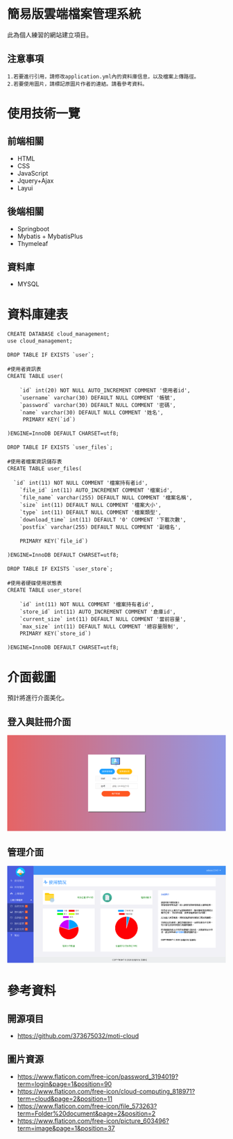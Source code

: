 # 簡易版雲端檔案管理系統
此為個人練習的網站建立項目。

注意事項
---
    
    1.若要進行引用，請修改application.yml內的資料庫信息，以及檔案上傳路徑。
    2.若要使用圖片，請標記原圖片作者的連結。請看參考資料。
    
# 使用技術一覽

前端相關
---
* HTML
* CSS
* JavaScript
* Jquery+Ajax
* Layui

後端相關
---
* Springboot
* Mybatis + MybatisPlus
* Thymeleaf

資料庫
---
* MYSQL

資料庫建表
===

    CREATE DATABASE cloud_management;
    use cloud_management;

    DROP TABLE IF EXISTS `user`;

    #使用者資訊表
    CREATE TABLE user(

        `id` int(20) NOT NULL AUTO_INCREMENT COMMENT '使用者id',
        `username` varchar(30) DEFAULT NULL COMMENT '帳號',
        `password` varchar(30) DEFAULT NULL COMMENT '密碼',
        `name` varchar(30) DEFAULT NULL COMMENT '姓名',
         PRIMARY KEY(`id`)

    )ENGINE=InnoDB DEFAULT CHARSET=utf8;

    DROP TABLE IF EXISTS `user_files`;

    #使用者檔案資訊儲存表
    CREATE TABLE user_files(

      `id` int(11) NOT NULL COMMENT '檔案持有者id',
        `file_id` int(11) AUTO_INCREMENT COMMENT '檔案id',
        `file_name` varchar(255) DEFAULT NULL COMMENT '檔案名稱',
        `size` int(11) DEFAULT NULL COMMENT '檔案大小',
        `type` int(11) DEFAULT NULL COMMENT '檔案類型',
        `download_time` int(11) DEFAULT '0' COMMENT '下載次數',
        `postfix` varchar(255) DEFAULT NULL COMMENT '副檔名',

        PRIMARY KEY(`file_id`)

    )ENGINE=InnoDB DEFAULT CHARSET=utf8;

    DROP TABLE IF EXISTS `user_store`;

    #使用者硬碟使用狀態表
    CREATE TABLE user_store(

        `id` int(11) NOT NULL COMMENT '檔案持有者id',
        `store_id` int(11) AUTO_INCREMENT COMMENT '倉庫id',
        `current_size` int(11) DEFAULT NULL COMMENT '當前容量',
        `max_size` int(11) DEFAULT NULL COMMENT '總容量限制',
        PRIMARY KEY(`store_id`)

    )ENGINE=InnoDB DEFAULT CHARSET=utf8;
    
# 介面截圖
預計將進行介面美化。

登入與註冊介面
---
![image](登錄介面截圖.PNG)

管理介面
---
![image](雲端管理頁面截圖.PNG)

# 參考資料

開源項目
---
* https://github.com/373675032/moti-cloud

圖片資源
---
* https://www.flaticon.com/free-icon/password_3194019?term=login&page=1&position=90
* https://www.flaticon.com/free-icon/cloud-computing_818971?term=cloud&page=2&position=11
* https://www.flaticon.com/free-icon/file_573263?term=Folder%20document&page=2&position=2
* https://www.flaticon.com/free-icon/picture_603496?term=image&page=1&position=37





